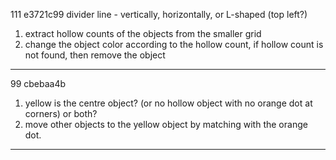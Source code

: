 111 e3721c99
divider line - vertically, horizontally, or L-shaped (top left?) 
1. extract hollow counts of the objects from the smaller grid
2. change the object color according to the hollow count, if hollow count is not found, then remove the object
---

99 cbebaa4b
1. yellow is the centre object? (or no hollow object with no orange dot at corners) or both?
2. move other objects to the yellow object by matching with the orange dot.
---






